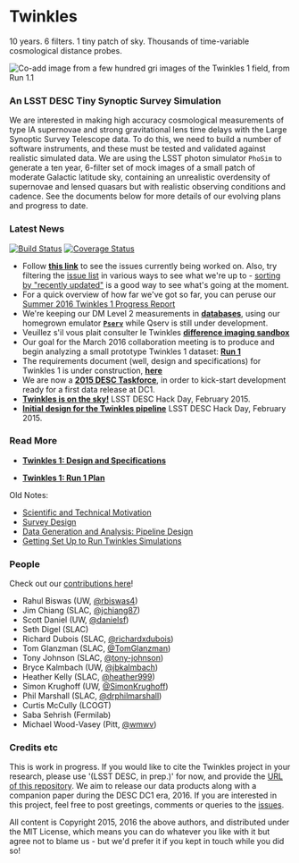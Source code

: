 # Twinkles

10 years. 6 filters. 1 tiny patch of sky. Thousands of time-variable cosmological distance probes.

![Co-add image from a few hundred *gri* images of the Twinkles 1 field, from Run 1.1 ](https://cloud.githubusercontent.com/assets/945715/14874645/529e031a-0cb7-11e6-92a7-a000c8514d11.png)

### An LSST DESC Tiny Synoptic Survey Simulation

We are interested in making high accuracy cosmological measurements of type IA supernovae and strong gravitational lens time delays with the Large Synoptic Survey Telescope data. To do this, we need to build a number of software instruments, and these must be tested and validated against realistic simulated data. We are using the LSST photon simulator `PhoSim` to generate a ten year, 6-filter set of mock images of a small patch of moderate Galactic latitude sky, containing an unrealistic overdensity of supernovae and lensed quasars but with realistic observing conditions and cadence. See the documents below for more details of our evolving plans and progress to date.

### Latest News

[![Build Status](https://travis-ci.org/DarkEnergyScienceCollaboration/Twinkles.svg?branch=master)](https://travis-ci.org/DarkEnergyScienceCollaboration/Twinkles) [![Coverage Status](https://coveralls.io/repos/github/DarkEnergyScienceCollaboration/Twinkles/badge.svg?branch=master)](https://coveralls.io/github/DarkEnergyScienceCollaboration/Twinkles?branch=master)

* Follow **[this link](https://github.com/DarkEnergyScienceCollaboration/Twinkles/labels/In%20Progress)** to see the issues currently being worked on. Also, try filtering the [issue list](https://github.com/DarkEnergyScienceCollaboration/Twinkles) in various ways to see what we're up to - [sorting by "recently updated"](https://github.com/DarkEnergyScienceCollaboration/Twinkles/issues?q=is%3Aissue+is%3Aopen+sort%3Aupdated-desc) is a good way to see what's going at the moment. 
* For a quick overview of how far we've got so far, you can peruse our [Summer 2016 Twinkles 1 Progress Report](https://github.com/DarkEnergyScienceCollaboration/Twinkles/blob/master/doc/Summary_2016Q2.md)
* We're keeping our DM Level 2 measurements in **[databases](https://github.com/DarkEnergyScienceCollaboration/Twinkles/blob/master/doc/Database.md)**, using our homegrown emulator **[`Pserv`](https://github.com/DarkEnergyScienceCollaboration/Pserv)** while Qserv is still under development. 
* Veuillez s'il vous plait consulter le Twinkles **[difference imaging sandbox](https://github.com/DarkEnergyScienceCollaboration/Twinkles/wiki/A-sandbox-for-difference-imaging)**
* Our goal for the March 2016 collaboration meeting is to produce and begin analyzing a small prototype Twinkles 1 dataset: **[Run 1](https://github.com/DarkEnergyScienceCollaboration/Twinkles/blob/master/doc/Run1.md)**
* The requirements document (well, design and specifications) for Twinkles 1 is under construction, **[here](https://github.com/DarkEnergyScienceCollaboration/Twinkles/blob/master/doc/Requirements/)**
* We are now a **[2015 DESC Taskforce](https://github.com/DarkEnergyScienceCollaboration/Twinkles/blob/master/doc/Taskforce2015_Twinkles.md)**, in order to kick-start development ready for a first data release at DC1.
* **[Twinkles is on the sky!](http://github.com/DarkEnergyScienceCollaboration/Twinkles/blob/master/examples/notebooks/First%20Light.ipynb)**  LSST DESC Hack Day, February 2015.
* **[Initial design for the Twinkles pipeline](https://confluence.slac.stanford.edu/display/LSSTDESC/Twinkles+flow+chart)** LSST DESC Hack Day, February 2015.


### Read More

* **[Twinkles 1: Design and Specifications](https://github.com/DarkEnergyScienceCollaboration/Twinkles/blob/master/doc/Requirements/)**

* **[Twinkles 1: Run 1 Plan](https://github.com/DarkEnergyScienceCollaboration/Twinkles/blob/master/doc/Run1.md)**

Old Notes:
* [Scientific and Technical Motivation](https://github.com/DarkEnergyScienceCollaboration/Twinkles/blob/master/doc/Motivation.md)
* [Survey Design](https://github.com/DarkEnergyScienceCollaboration/Twinkles/blob/master/doc/Design.md)
* [Data Generation and Analysis: Pipeline Design](https://github.com/DarkEnergyScienceCollaboration/Twinkles/blob/master/doc/Organisation.md)
* [Getting Set Up to Run Twinkles Simulations](https://github.com/DarkEnergyScienceCollaboration/Twinkles/blob/master/doc/Setup.md)


### People

Check out our [contributions here](https://github.com/DarkEnergyScienceCollaboration/Twinkles/graphs/contributors)!

* Rahul Biswas (UW,
[@rbiswas4](https://github.com/DarkEnergyScienceCollaboration/Twinkles/issues?q=assignee%3Arbiswas4))
* Jim Chiang (SLAC,
[@jchiang87](https://github.com/DarkEnergyScienceCollaboration/Twinkles/issues?q=assignee%3Ajchiang87))
* Scott Daniel (UW,
[@danielsf](https://github.com/DarkEnergyScienceCollaboration/Twinkles/issues?q=assignee%3Adanielsf))
* Seth Digel (SLAC)
* Richard Dubois (SLAC,
[@richardxdubois](https://github.com/DarkEnergyScienceCollaboration/Twinkles/issues?q=assignee%3Arichardxdubois))
* Tom Glanzman (SLAC,
[@TomGlanzman](https://github.com/DarkEnergyScienceCollaboration/Twinkles/issues?q=assignee%3ATomGlanzman))
* Tony Johnson (SLAC,
[@tony-johnson](https://github.com/DarkEnergyScienceCollaboration/Twinkles/issues?q=assignee%3Atony-johnson))
* Bryce Kalmbach (UW,
[@jbkalmbach](https://github.com/DarkEnergyScienceCollaboration/Twinkles/issues?q=assignee%3Ajbkalmbach))
* Heather Kelly (SLAC, [@heather999](https://github.com/DarkEnergyScienceCollaboration/Twinkles/issues?q=assignee%3Aheather999))
* Simon Krughoff (UW,
[@SimonKrughoff](https://github.com/DarkEnergyScienceCollaboration/Twinkles/issues?q=assignee%3ASimonKrughoff))
* Phil Marshall (SLAC,
[@drphilmarshall](https://github.com/DarkEnergyScienceCollaboration/Twinkles/issues?q=assignee%3Adrphilmarshall))
* Curtis McCully (LCOGT)
* Saba Sehrish (Fermilab)
* Michael Wood-Vasey (Pitt,
[@wmwv](https://github.com/DarkEnergyScienceCollaboration/Twinkles/issues?q=assignee%3Awmwv))


### Credits etc

This is work in progress. If you would like to cite the Twinkles project in your research, please use '(LSST DESC, in prep.)' for now, and provide the [URL of this repository](https://github.com/DarkEnergyScienceCollaboration/Twinkles). We aim to release our data products along with a companion paper during the DESC DC1 era, 2016. If you are interested in this project, feel free to post greetings, comments or queries to the [issues](https://github.com/DarkEnergyScienceCollaboration/Twinkles/issues).  

All content is Copyright 2015, 2016 the above authors, and distributed under the MIT License, which means you can do whatever you like with it but agree not to blame us - but we'd prefer it if you kept in touch while you did so!
